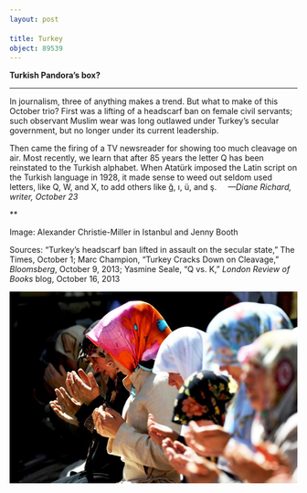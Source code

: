 ```yaml
---
layout: post

title: Turkey
object: 89539
---
```

**Turkish Pandora’s box?**

****

In journalism, three of anything makes a trend. But what to make of this October trio? First was a lifting of a headscarf ban on female civil servants; such observant Muslim wear was long outlawed under Turkey’s secular government, but no longer under its current leadership. 

Then came the firing of a TV newsreader for showing too much cleavage on air. Most recently, we learn that after 85 years the letter Q has been reinstated to the Turkish alphabet. When Atatürk imposed the Latin script on the Turkish language in 1928, it made sense to weed out seldom used letters, like Q, W, and X, to add others like ğ, ı, ü, and ş.     *—Diane Richard, writer, October 23*

**

Image: Alexander Christie-Miller in Istanbul and Jenny Booth

Sources: “Turkey’s headscarf ban lifted in assault on the secular state,” The Times, October 1; Marc Champion, “Turkey Cracks Down on Cleavage,” *Bloomsberg*, October 9, 2013; Yasmine Seale, “Q vs. K,” *London Review of Books* blog, October 16, 2013

![](../images/13.10.23_Richard_TurkeyEDIT-1.jpeg)
